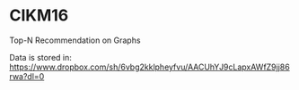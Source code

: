 # CIKM16
Top-N Recommendation on Graphs

Data is stored in: https://www.dropbox.com/sh/6vbg2kklpheyfvu/AACUhYJ9cLapxAWfZ9jj86rwa?dl=0
